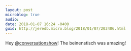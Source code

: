 ```yaml
---
layout: post
microblog: true
audio: 
date: 2018-01-07 16:24 -0400
guid: http://jeredb.micro.blog/2018/01/07/202406.html
---
```

Hey [@conversationshow](https://micro.blog/conversationshow)! The beinenstisch was amazing!
